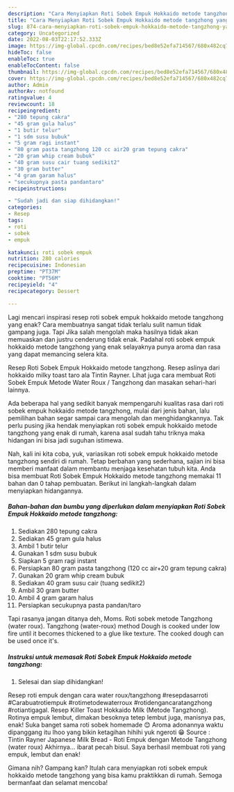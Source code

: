 ```yaml
---
description: "Cara Menyiapkan Roti Sobek Empuk Hokkaido metode tangzhong yang Lezat Sekali, Buat Buka Puasa Lezat Sekali"
title: "Cara Menyiapkan Roti Sobek Empuk Hokkaido metode tangzhong yang Lezat Sekali, Buat Buka Puasa Lezat Sekali"
slug: 874-cara-menyiapkan-roti-sobek-empuk-hokkaido-metode-tangzhong-yang-lezat-sekali-buat-buka-puasa-lezat-sekali
category: Uncategorized
date: 2022-08-03T22:17:52.333Z
image: https://img-global.cpcdn.com/recipes/bed8e52efa714567/680x482cq70/roti-sobek-empuk-hokkaido-metode-tangzhong-foto-resep-utama.jpg
hideToc: false
enableToc: true
enableTocContent: false
thumbnail: https://img-global.cpcdn.com/recipes/bed8e52efa714567/680x482cq70/roti-sobek-empuk-hokkaido-metode-tangzhong-foto-resep-utama.jpg
cover: https://img-global.cpcdn.com/recipes/bed8e52efa714567/680x482cq70/roti-sobek-empuk-hokkaido-metode-tangzhong-foto-resep-utama.jpg
author: Admin
authorAv: notfound
ratingvalue: 4
reviewcount: 18
recipeingredient:
- "280 tepung cakra"
- "45 gram gula halus"
- "1 butir telur"
- "1 sdm susu bubuk"
- "5 gram ragi instant"
- "80 gram pasta tangzhong 120 cc air20 gram tepung cakra"
- "20 gram whip cream bubuk"
- "40 gram susu cair tuang sedikit2"
- "30 gram butter"
- "4 gram garam halus"
- "secukupnya pasta pandantaro"
recipeinstructions:

- "Sudah jadi dan siap dihidangkan!"
categories:
- Resep
tags:
- roti
- sobek
- empuk

katakunci: roti sobek empuk 
nutrition: 280 calories
recipecuisine: Indonesian
preptime: "PT37M"
cooktime: "PT56M"
recipeyield: "4"
recipecategory: Dessert

---
```



Lagi mencari inspirasi resep roti sobek empuk hokkaido metode tangzhong yang enak? Cara membuatnya sangat tidak terlalu sulit namun tidak gampang juga. Tapi Jika salah mengolah maka hasilnya tidak akan memuaskan dan justru cenderung tidak enak. Padahal roti sobek empuk hokkaido metode tangzhong yang enak selayaknya punya aroma dan rasa yang dapat memancing selera kita.


Resep Roti Sobek Empuk Hokkaido metode tangzhong. Resep aslinya dari hokkaido milky toast taro ala Tintin Rayner. Lihat juga cara membuat Roti Sobek Empuk Metode Water Roux / Tangzhong dan masakan sehari-hari lainnya.

Ada beberapa hal yang sedikit banyak mempengaruhi kualitas rasa dari roti sobek empuk hokkaido metode tangzhong, mulai dari jenis bahan, lalu pemilihan bahan segar sampai cara mengolah dan menghidangkannya. Tak perlu pusing jika hendak menyiapkan roti sobek empuk hokkaido metode tangzhong yang enak di rumah, karena asal sudah tahu triknya maka hidangan ini bisa jadi suguhan istimewa.


Nah, kali ini kita coba, yuk, variasikan roti sobek empuk hokkaido metode tangzhong sendiri di rumah. Tetap berbahan yang sederhana, sajian ini bisa memberi manfaat dalam membantu menjaga kesehatan tubuh kita. Anda bisa membuat Roti Sobek Empuk Hokkaido metode tangzhong memakai 11 bahan dan 0 tahap pembuatan. Berikut ini langkah-langkah dalam menyiapkan hidangannya.

<!--inarticleads1-->

##### Bahan-bahan dan bumbu yang diperlukan dalam menyiapkan Roti Sobek Empuk Hokkaido metode tangzhong:

1. Sediakan 280 tepung cakra
1. Sediakan 45 gram gula halus
1. Ambil 1 butir telur
1. Gunakan 1 sdm susu bubuk
1. Siapkan 5 gram ragi instant
1. Persiapkan 80 gram pasta tangzhong (120 cc air+20 gram tepung cakra)
1. Gunakan 20 gram whip cream bubuk
1. Sediakan 40 gram susu cair (tuang sedikit2)
1. Ambil 30 gram butter
1. Ambil 4 gram garam halus
1. Persiapkan secukupnya pasta pandan/taro


Tapi rasanya jangan ditanya deh, Moms. Roti sobek metode Tangzhong (water roux). Tangzhong (water-roux) method Dough is cooked under low fire until it becomes thickened to a glue like texture. The cooked dough can be used once it&#39;s. 

<!--inarticleads2-->

##### Instruksi untuk memasak Roti Sobek Empuk Hokkaido metode tangzhong:


1. Selesai dan siap dihidangkan!

Resep roti empuk dengan cara water roux/tangzhong #resepdasarroti #Carabuatrotiempuk #rotimetodewaterroux #rotidengancaratangzhong #rotiantigagal. Resep Killer Toast Hokkaido Milk (Metode Tangzhong). Rotinya empuk lembut, dimakan besoknya tetep lembut juga, manisnya pas, enak! Suka banget sama roti sobek homemade 😊 Aroma adonannya waktu dipanggang itu lhoo yang bikin ketagihan hihihi yuk ngeroti 😁 Source : Tintin Rayner Japanese Milk Bread - Roti Empuk dengan Metode Tangzhong (water roux) Akhirnya… ibarat pecah bisul. Saya berhasil membuat roti yang empuk, lembut dan enak! 

Gimana nih? Gampang kan? Itulah cara menyiapkan roti sobek empuk hokkaido metode tangzhong yang bisa kamu praktikkan di rumah. Semoga bermanfaat dan selamat mencoba!
